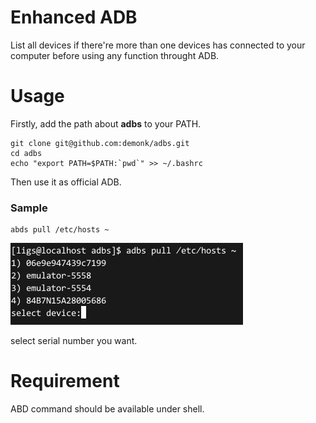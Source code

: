 # Enhanced ADB
List all devices if there're more than one devices has connected to your computer before using any function throught ADB.

# Usage
Firstly, add the path about **adbs** to your PATH.

```shell
git clone git@github.com:demonk/adbs.git
cd adbs
echo "export PATH=$PATH:`pwd`" >> ~/.bashrc
```

Then use it as official ADB.

### Sample
```shell
abds pull /etc/hosts ~
```

![](sample.png)

select serial number you want.

# Requirement
ABD command should be available under shell.

